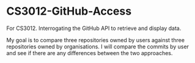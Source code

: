 # CS3012-GitHub-Access
For CS3012. Interrogating the GitHub API to retrieve and display data.

My goal is to compare three repositories owned by users against three
repositories owned by organisations. I will compare the commits by user and
see if there are any differences between the two approaches.
